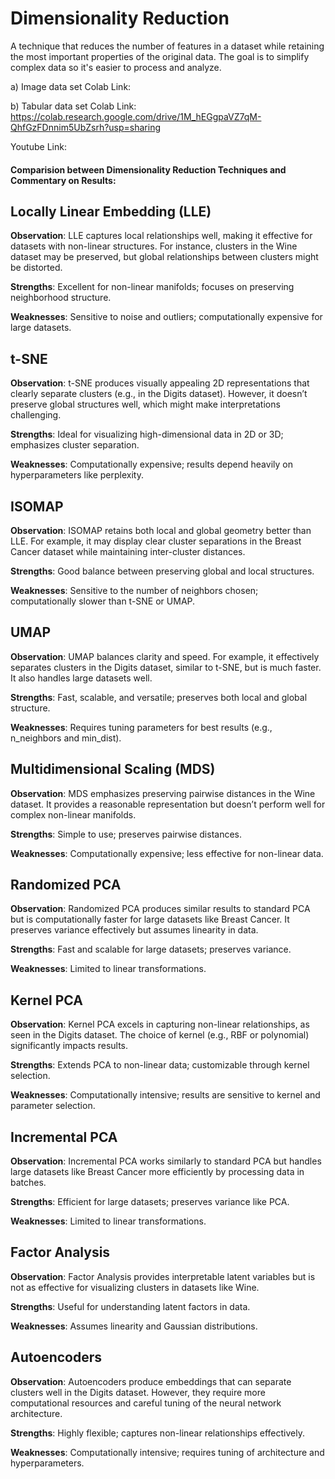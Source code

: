 # Dimensionality Reduction

A technique that reduces the number of features in a dataset while retaining the most important properties of the original data. The goal is to simplify complex data so it's easier to process and analyze. 

a) Image data set Colab Link: 

b) Tabular data set Colab Link: https://colab.research.google.com/drive/1M_hEGgpaVZ7qM-QhfGzFDnnim5UbZsrh?usp=sharing 

Youtube Link:


#### Comparision between Dimensionality Reduction Techniques and Commentary on Results:

## Locally Linear Embedding (LLE) 

**Observation**: LLE captures local relationships well, making it effective for datasets with non-linear structures. For instance, clusters in the Wine dataset may be preserved, but global relationships between clusters might be distorted. 

**Strengths**: Excellent for non-linear manifolds; focuses on preserving neighborhood structure.

**Weaknesses**: Sensitive to noise and outliers; computationally expensive for large datasets.


## t-SNE 

**Observation**: t-SNE produces visually appealing 2D representations that clearly separate clusters (e.g., in the Digits dataset). However, it doesn’t preserve global structures well, which might make interpretations challenging. 

**Strengths**: Ideal for visualizing high-dimensional data in 2D or 3D; emphasizes cluster separation.

**Weaknesses**: Computationally expensive; results depend heavily on hyperparameters like perplexity.


## ISOMAP 

**Observation**: ISOMAP retains both local and global geometry better than LLE. For example, it may display clear cluster separations in the Breast Cancer dataset while maintaining inter-cluster distances. 

**Strengths**: Good balance between preserving global and local structures. 

**Weaknesses**: Sensitive to the number of neighbors chosen; computationally slower than t-SNE or UMAP.


## UMAP 

**Observation**: UMAP balances clarity and speed. For example, it effectively separates clusters in the Digits dataset, similar to t-SNE, but is much faster. It also handles large datasets well. 

**Strengths**: Fast, scalable, and versatile; preserves both local and global structure. 

**Weaknesses**: Requires tuning parameters for best results (e.g., n_neighbors and min_dist).


## Multidimensional Scaling (MDS) 

**Observation**: MDS emphasizes preserving pairwise distances in the Wine dataset. It provides a reasonable representation but doesn’t perform well for complex non-linear manifolds. 

**Strengths**: Simple to use; preserves pairwise distances. 

**Weaknesses**: Computationally expensive; less effective for non-linear data.


## Randomized PCA 

**Observation**: Randomized PCA produces similar results to standard PCA but is computationally faster for large datasets like Breast Cancer. It preserves variance effectively but assumes linearity in data. 

**Strengths**: Fast and scalable for large datasets; preserves variance. 

**Weaknesses**: Limited to linear transformations.


## Kernel PCA 

**Observation**: Kernel PCA excels in capturing non-linear relationships, as seen in the Digits dataset. The choice of kernel (e.g., RBF or polynomial) significantly impacts results. 

**Strengths**: Extends PCA to non-linear data; customizable through kernel selection. 

**Weaknesses**: Computationally intensive; results are sensitive to kernel and parameter selection.


## Incremental PCA 

**Observation**: Incremental PCA works similarly to standard PCA but handles large datasets like Breast Cancer more efficiently by processing data in batches. 

**Strengths**: Efficient for large datasets; preserves variance like PCA. 

**Weaknesses**: Limited to linear transformations.


## Factor Analysis 

**Observation**: Factor Analysis provides interpretable latent variables but is not as effective for visualizing clusters in datasets like Wine. 

**Strengths**: Useful for understanding latent factors in data. 

**Weaknesses**: Assumes linearity and Gaussian distributions.


## Autoencoders 

**Observation**: Autoencoders produce embeddings that can separate clusters well in the Digits dataset. However, they require more computational resources and careful tuning of the neural network architecture.

**Strengths**: Highly flexible; captures non-linear relationships effectively. 

**Weaknesses**: Computationally intensive; requires tuning of architecture and hyperparameters. 

